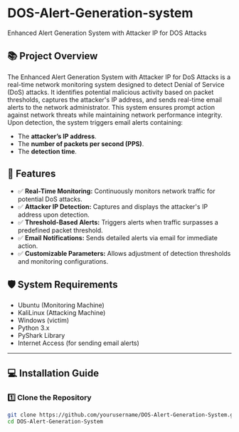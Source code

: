 # DOS-Alert-Generation-system
Enhanced Alert Generation System with Attacker IP for DOS Attacks

## 📚 Project Overview
The Enhanced Alert Generation System with Attacker IP for DoS Attacks is a real-time network monitoring system designed to detect Denial of Service (DoS) attacks. It identifies potential malicious activity based on packet thresholds, captures the attacker's IP address, and sends real-time email alerts to the network administrator. This system ensures prompt action against network threats while maintaining network performance integrity.
Upon detection, the system triggers email alerts containing:

- The **attacker’s IP address**.
- The **number of packets per second (PPS)**.
- The **detection time**.

## 🚀 Features
- ✅ **Real-Time Monitoring:** Continuously monitors network traffic for potential DoS attacks.
- ✅ **Attacker IP Detection:** Captures and displays the attacker's IP address upon detection.
- ✅ **Threshold-Based Alerts:** Triggers alerts when traffic surpasses a predefined packet threshold.
- ✅ **Email Notifications:** Sends detailed alerts via email for immediate action.
- ✅ **Customizable Parameters:** Allows adjustment of detection thresholds and monitoring configurations.

## 🛡️ System Requirements
- Ubuntu (Monitoring Machine)
- KaliLinux (Attacking Machine)
- Windows (victim)
- Python 3.x
- PyShark Library
- Internet Access (for sending email alerts)


---

## 💻 Installation Guide

### **1️⃣ Clone the Repository**
```bash
git clone https://github.com/yourusername/DOS-Alert-Generation-System.git
cd DOS-Alert-Generation-System
